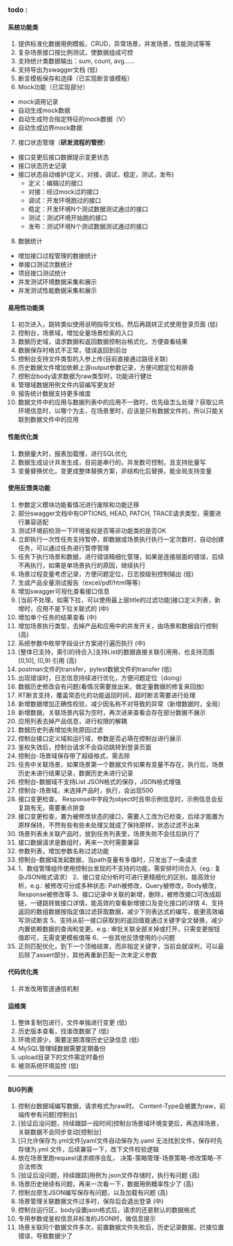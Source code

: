 ### todo :
#### 系统功能类
1. 提供标准化数据用例模板，CRUD，异常场景，并发场景，性能测试等等
2. 复杂场景接口按比例测试，使数据组成可控
3. 支持统计类数据输出：sum, count, avg……
4. 支持导出为swagger文档  (低)
5. 断言模板保存和选择（已实现断言值模板）
6. Mock功能（已实现部分）
  - mock调用记录
  - 自动生成mock数据
  - 自动生成符合指定特征的mock数据（V）
  - 自动生成边界mock数据
7. 接口状态管理（**研发流程的管控**）
  - 接口变更后接口数据提示变更状态
  - 接口状态历史记录
  - 接口状态自动维护(定义，对接，调试，稳定，测试，发布)
    - 定义：编辑过的接口
    - 对接：经过mock过的接口
    - 调试：开发环境跑过的接口
    - 稳定：开发环境N个测试数据测试通过的接口
    - 测试：测试环境开始跑的接口
    - 发布：测试环境N个测试数据测试通过的接口
8. 数据统计
  - 增加接口过程管理的数据统计
  - 单接口测试次数统计
  - 项目接口测试统计
  - 并发测试环境数据采集和展示
  - 并发测试性能数据采集和展示

#### 易用性功能类
1. 初次进入，跳转类似使用说明指导文档，然后再跳转正式使用登录页面   (低)
2. 控制台，场景域，增加全量场景检索的入口
3. 数据历史域，请求数据和返回数据控制台格式化，方便查看结果
6. 数据保存时格式不正常，错误返回到前台
7. 控制台支持文件类型的入参上传(目前直接通过路径关联)
8. 历史数据文件增加依赖上游output参数记录，方便问题定位和排查
9. 控制台body请求数据为raw类型时，功能进行健壮
10. 管理域数据用例文件内容编写更友好
11. 报告统计数据支持更多维度
12. 数据文件中的应用与数据列表中的应用不一致时，优先级怎么处理？获取公共环境信息时，以哪个为主，在场景里时，应该是只有数据文件的，所以只能关联到数据文件中的应用

#### 性能优化类
1. 数据量大时，报表加载慢，进行SQL优化
2. 数据生成设计并发生成，目前是串行的，并发数可控制，且支持批量写
3. 变量替换优化，变更成整体替换方案，非结构化后替换，能全局支持变量

#### 使用反馈类功能
1. 参数定义模块功能看情况进行废除和功能迁移
2. 部分swagger文档中有OPTIONS, HEAD, PATCH, TRACE请求类型，需要进行兼容适配
3. 测试环境前检测一下环境鉴权是否等非功能类的是否OK
4. 立即执行一次性任务支持暂停，即数据或场景执行执行一定次数时，自动创建任务，可以通过任务进行暂停管理
5. 任务下执行场景和数据，进行错误精细化管理，如果是连接层面的错误，后续不再执行，如果是单场景执行的原因，继续执行
6. 场景过程变量考虑记录，方便问题定位，日志按级别控制输出 (低)
7. 生成产品全量测试报告（excel/pdf/html等等）
8. 增加swagger可视化查看接口信息
9. [当前不处理，如需下拉，可以使用最上层title的过滤功能]接口定义列表，新增时，应用不是下拉关联式的  (中)
10. 增加单个任务的结果查看  (中)
11. 增加场景执行类型，去掉产品和应用中的并发开关，由场景和数据自行控制   (高)
12. 系统参数中枚举字段设计方案进行遍历执行  (中)
13. [整体已支持，索引的待合入]支持List的数据直接关联引用用，也支持范围[0,10], (0,9) 引用  (高)
14. postman文件的transfer，pytest数据文件的transfer   (低)
15. 出现错误时，日志信息持续进行优化，方便问题定位（doing） 
16. 数据历史修改会有问题(看情况需要放出来，做定量数据的修复来回放)
17. RT断言支持，覆盖常态化的功能返回时间，超时断言需要进行处理
18. 新增数据增加正确性校验，减少因名称不对导致的异常（新增数据时，全局）
19. 新增数据，关联场景内容为空时，再次进来查看会存在部分数据不展示
20. 应用列表去掉产品信息，进行权限的解耦
21. 数据历史列表增加失败原因过滤
22. 控制台接口定义域和运行域，参数是否必填在控制台进行展示
23. 鉴权失效后，控制台请求不会自动跳转到登录页面
24. 控制台-场景域保存带了超级格式，需去除
25. 任务中关联场景，如果场景第一个数据文件如果有变量不存在，执行后，场景历史未进行结果记录，数据历史未进行记录
26. 控制台-数据域不支持List JSON格式的保存，JSON格式增强
27. 控制台-场景域，未选择产品时，执行，会出现500
28. 接口变更检查， Response中字段为object时且带示例信息时，示例信息会反复跳有无，需要重点排查
29. 接口变更检查，置为被修改状态的接口，需要人工改为已检查，后续才能置为原样保持，不然有些有些未处理又就成了保持原样，状态过滤不出来
30. 场景列表未关联产品时，放到任务列表里，场景失败不会往后执行了
31. 接口数据请求是数组时，再来一次时需要兼容
32. 参数列表，增加参数名称过滤功能
33. 控制台-数据域发起数据，当path变量有多值时，只发出了一条请求
34. 1、数组管理组件使用控制台发现的不支持的功能，需安排时间合入（eg.: 复杂JSON格式请求）
    2、接口变动分析时可进行更精细化的区别，能高效分析，e.g.: 被修改可分成多种状态: Path被修改，Query被修改，Body被改，Response被修改等
    3、接口记录中关联的新增，删除，被修改接口可改成超链，一键跳转致接口详情，能高效的查看新增接口及变化接口的详情
    4、支持返回的数组数据按指定值过滤获取数据，减少下则表达式的编写，能更高效编写测试断言
    5、支持从前一接口获取到的返回值能通过关键字全文替换，减少内置依赖数据的查询和变更。e.g.: 审批关联全部关掉或打开，只需变更按钮值即可，无需变更模板值等
    6、一些其他反馈使用的小问题
35. 正则匹配优化，到下一个顶格结束，而非指定关键字，当前会就误判，可以最后除了assert部分，其他再重新匹配一次未定义参数

#### 代码优化类
1. 并发改用管道通信机制

#### 运维类
1. 整体复制包进行，文件单独进行变更  (低)
2. 历史版本查看，找谁改数据了 (低)
3. 环境资源少，需要定期清理历史记录信息  (低)
4. MySQL管理域数据需要定期备份
5. upload目录下的文件需定时备份
6. 被测系统环境监控 (低)

---------------------------------------------------------------------------------------
#### BUG列表
1. 控制台数据域编写数据，请求格式为raw时。 Content-Type会被置为raw，前端传参有问题[控制台]
2. [验证后没问题，持续跟踪一段时间]控制台场景域环境变更后，再选择场景，关联数据不会同步变动[控制台]
3. [只允许保存为.yml文件]yaml文件自动保存为.yaml 无法找到文件，保存时先存储为.yml 文件，后续兼容一下，改下文件校验逻辑
4. 放在场景里跑request请求顺序会乱， 决策-策略管理-场景策略-修改策略-不合法修改
5. [验证后没问题，持续跟踪]用例为.json文件存储时，执行有问题   (高)
6. 场景历史继续有问题，再来一次看一下，数据用例概率性少了  (高)
7. 控制台原生JSON编写保存有问题，以及加载有问题  (高)
8. 场景管理关联数据文件过多时，保存后会退出登录  (中)
9. 控制台运行区，body设置json格式后，请求的还是默认的数据格式
10. 专用参数或鉴权信息非标准的JSON时，做信息提示
11. 场景关联同个数据文件多次，前置数据文件失败后，历史记录数据，拦接位置错误，导致数据少了